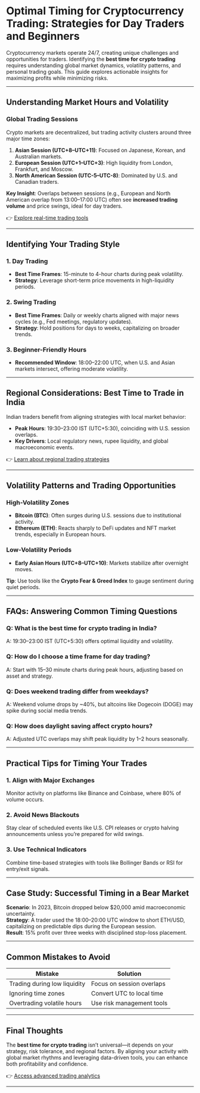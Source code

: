# Optimal Timing for Cryptocurrency Trading: Strategies for Day Traders and Beginners  

Cryptocurrency markets operate 24/7, creating unique challenges and opportunities for traders. Identifying the **best time for crypto trading** requires understanding global market dynamics, volatility patterns, and personal trading goals. This guide explores actionable insights for maximizing profits while minimizing risks.  

---

## Understanding Market Hours and Volatility  

### Global Trading Sessions  
Crypto markets are decentralized, but trading activity clusters around three major time zones:  
1. **Asian Session (UTC+8–UTC+11)**: Focused on Japanese, Korean, and Australian markets.  
2. **European Session (UTC+1–UTC+3)**: High liquidity from London, Frankfurt, and Moscow.  
3. **North American Session (UTC-5–UTC-8)**: Dominated by U.S. and Canadian traders.  

**Key Insight**: Overlaps between sessions (e.g., European and North American overlap from 13:00–17:00 UTC) often see **increased trading volume** and price swings, ideal for day traders.  

👉 [Explore real-time trading tools](https://bit.ly/okx-bonus)  

---

## Identifying Your Trading Style  

### 1. **Day Trading**  
- **Best Time Frames**: 15-minute to 4-hour charts during peak volatility.  
- **Strategy**: Leverage short-term price movements in high-liquidity periods.  

### 2. **Swing Trading**  
- **Best Time Frames**: Daily or weekly charts aligned with major news cycles (e.g., Fed meetings, regulatory updates).  
- **Strategy**: Hold positions for days to weeks, capitalizing on broader trends.  

### 3. **Beginner-Friendly Hours**  
- **Recommended Window**: 18:00–22:00 UTC, when U.S. and Asian markets intersect, offering moderate volatility.  

---

## Regional Considerations: Best Time to Trade in India  

Indian traders benefit from aligning strategies with local market behavior:  
- **Peak Hours**: 19:30–23:00 IST (UTC+5:30), coinciding with U.S. session overlaps.  
- **Key Drivers**: Local regulatory news, rupee liquidity, and global macroeconomic events.  

👉 [Learn about regional trading strategies](https://bit.ly/okx-bonus)  

---

## Volatility Patterns and Trading Opportunities  

### High-Volatility Zones  
- **Bitcoin (BTC)**: Often surges during U.S. sessions due to institutional activity.  
- **Ethereum (ETH)**: Reacts sharply to DeFi updates and NFT market trends, especially in European hours.  

### Low-Volatility Periods  
- **Early Asian Hours (UTC+8–UTC+10)**: Markets stabilize after overnight moves.  

**Tip**: Use tools like the **Crypto Fear & Greed Index** to gauge sentiment during quiet periods.  

---

## FAQs: Answering Common Timing Questions  

### Q: What is the best time for crypto trading in India?  
A: 19:30–23:00 IST (UTC+5:30) offers optimal liquidity and volatility.  

### Q: How do I choose a time frame for day trading?  
A: Start with 15–30 minute charts during peak hours, adjusting based on asset and strategy.  

### Q: Does weekend trading differ from weekdays?  
A: Weekend volume drops by ~40%, but altcoins like Dogecoin (DOGE) may spike during social media trends.  

### Q: How does daylight saving affect crypto hours?  
A: Adjusted UTC overlaps may shift peak liquidity by 1–2 hours seasonally.  

---

## Practical Tips for Timing Your Trades  

### 1. **Align with Major Exchanges**  
Monitor activity on platforms like Binance and Coinbase, where 80% of volume occurs.  

### 2. **Avoid News Blackouts**  
Stay clear of scheduled events like U.S. CPI releases or crypto halving announcements unless you’re prepared for wild swings.  

### 3. **Use Technical Indicators**  
Combine time-based strategies with tools like Bollinger Bands or RSI for entry/exit signals.  

---

## Case Study: Successful Timing in a Bear Market  

**Scenario**: In 2023, Bitcoin dropped below $20,000 amid macroeconomic uncertainty.  
**Strategy**: A trader used the 18:00–20:00 UTC window to short ETH/USD, capitalizing on predictable dips during the European session.  
**Result**: 15% profit over three weeks with disciplined stop-loss placement.  

---

## Common Mistakes to Avoid  

| Mistake               | Solution                          |  
|-----------------------|-----------------------------------|  
| Trading during low liquidity | Focus on session overlaps        |  
| Ignoring time zones   | Convert UTC to local time         |  
| Overtrading volatile hours | Use risk management tools       |  

---

## Final Thoughts  

The **best time for crypto trading** isn’t universal—it depends on your strategy, risk tolerance, and regional factors. By aligning your activity with global market rhythms and leveraging data-driven tools, you can enhance both profitability and confidence.  

👉 [Access advanced trading analytics](https://bit.ly/okx-bonus)  

---
